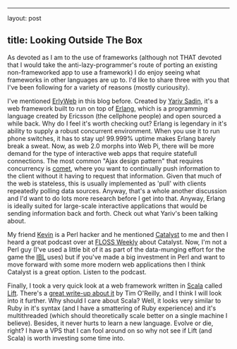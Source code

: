 <hr />

<p>layout: post</p>

<h2>title: Looking Outside The Box</h2>

<p>As devoted as I am to the use of frameworks (although not THAT devoted that I would take the anti-lazy-programmer's route of porting an existing non-frameworked app to use a framework) I do enjoy seeing what frameworks in other languages are up to.  I'd like to share three with you that I've been following for a variety of reasons (mostly curiousity).</p>

<p>
I've mentioned <a href="http://erlyweb.org/">ErlyWeb</a> in this blog before.  Created by <a href="http://yarivsblog.com/">Yariv Sadin</a>, it's a web framework built to run on top of <a href="http://www.erlang.org/">Erlang</a>, which is a programming language created by Ericsson (the cellphone people) and open sourced a while back.  Why do I feel it's worth checking out?  Erlang is legendary in it's ability to supply a robust concurrent environment.  When you use it to run phone switches, it has to stay up!  99.999% uptime makes Erlang barely break a sweat.  Now, as web 2.0 morphs into Web Pi, there will be more demand for the type of interactive web apps that require statefull connections.  The most common "Ajax design pattern" that requires concurrency is <a href="http://en.wikipedia.org/wiki/Comet_(programming)">comet</a>, where you want to continually push information to the client without it having to request that information.  Given that much of the web is stateless, this is usually implemented as 'pull' with clients repeatedly polling data sources.  Anyway, that's a whole another discussion and I'd want to do lots more research before I get into that.  Anyway, Erlang is ideally suited for large-scale interactive applications that would be sending information back and forth.  Check out what Yariv's been talking about.</p>

<p>
My friend <a href="http://lazyweb.ca">Kevin</a> is a Perl hacker and he mentioned <a href="http://catalyst.perl.org">Catalyst</a> to me and then I heard a great podcast over at <a href="http://www.twit.tv/floss">FLOSS Weekly</a> about Catalyst.  Now, I'm not a Perl guy (I've used a little bit of it as part of the data-munging effort for the game the <a href="http://www.ibl.org">IBL</a> uses) but if you've made a big investment in Perl and want to move forward with some more modern web applications then I think Catalyst is a great option.  Listen to the podcast.
</p>

<p>
Finally, I took a very quick look at a web framework written in <a href="http://www.scala-lang.org">Scala</a> called <a href="http://liftweb.net/index.php/Main_Page">Lift</a>.  There's a <a href="http://http://radar.oreilly.com/archives/2007/05/liftscala_for_w.html">great write-up about it</a> by Tim O'Reilly, and I think I will look into it further.  Why should I care about Scala?  Well, it looks very similar to Ruby in it's syntax (and I have a smattering of Ruby experience) and it's multithreaded (which should theoretically scale better on a single machine I believe).  Besides, it never hurts to learn a new language.  Evolve or die, right?  I have a VPS that I can fool around on so why not see if Lift (and Scala) is worth investing some time into.
</p>
